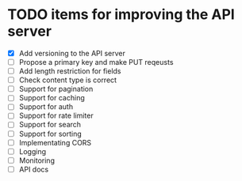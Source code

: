 # TODO items for improving the API server
- [x] Add versioning to the API server
- [ ] Propose a primary key and make PUT reqeusts
- [ ] Add length restriction for fields
- [ ] Check content type is correct
- [ ] Support for pagination
- [ ] Support for caching
- [ ] Support for auth
- [ ] Support for rate limiter
- [ ] Support for search
- [ ] Support for sorting
- [ ] Implementating CORS
- [ ] Logging
- [ ] Monitoring
- [ ] API docs
